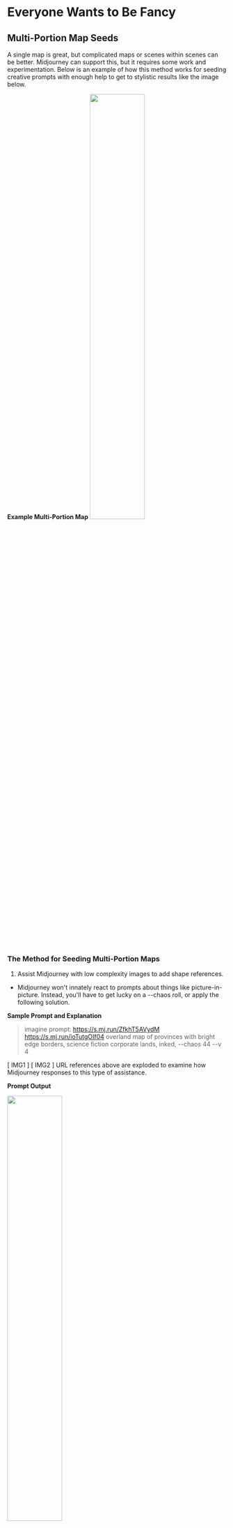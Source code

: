 # Everyone Wants to Be Fancy


## Multi-Portion Map Seeds

A single map is great, but complicated maps or scenes within scenes can be better. Midjourney can support this, but it requires some work and experimentation. Below is an example of how this method works for seeding creative prompts with enough help to get to stylistic results like the image below.

**Example Multi-Portion Map**
<img src="https://cdn.midjourney.com/e8ee7f26-b751-440a-b94a-69f18cd2c456/grid_0.png" width=50%>

### The Method for Seeding Multi-Portion Maps
 
1. Assist Midjourney with low complexity images to add shape references.
  * Midjourney won't innately react to prompts about things like picture-in-picture. Instead, you'll have to get lucky on a --chaos roll, or apply the following solution. 


**Sample Prompt and Explanation**
> imagine prompt: https://s.mj.run/ZfkhT5AVydM https://s.mj.run/ioTutgOIf04 overland map of provinces with bright edge borders, science fiction corporate lands, inked, --chaos 44 --v 4

[ IMG1 ] [ IMG2 ] URL references above are exploded to examine how Midjourney responses to this type of assistance.


**Prompt Output**

<img src="https://cdn.discordapp.com/attachments/1041576661029765180/1047552949531984014/TheDagNabit_overland_map_of_provinces_with_bright_edge_borders__e3fcc637-516c-4bcc-b4fd-88b1d68fa819.png" width=50%>

